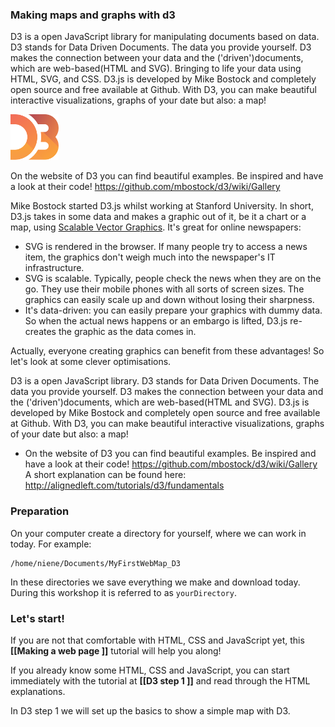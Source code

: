 
### Making maps and graphs with d3
D3 is a open JavaScript library for manipulating documents based on data. D3 stands for Data Driven Documents. The data you provide yourself. D3 makes the connection between your data and the ('driven')documents, which are web-based(HTML and SVG). Bringing to life your data using HTML, SVG, and CSS. D3.js is developed by Mike Bostock and completely open source and free available at Github. With D3, you can make beautiful interactive visualizations, graphs of your date but also: a map!

![D3-logo](img/d3-logo.png)

On the website of D3 you can find beautiful examples. Be inspired and have a look at their code! https://github.com/mbostock/d3/wiki/Gallery


Mike Bostock started D3.js whilst working at Stanford University. In short, D3.js takes in some data and makes a graphic out of it, be it a chart or a map, using [Scalable Vector Graphics](https://en.wikipedia.org/wiki/Scalable_Vector_Graphics). It's great for online newspapers:

* SVG is rendered in the browser. If many people try to access a news item, the graphics don't weigh much into the newspaper's IT infrastructure.
* SVG is scalable. Typically, people check the news when they are on the go. They use their mobile phones with all sorts of screen sizes. The graphics can easily scale up and down without losing their sharpness.
* It's data-driven: you can easily prepare your graphics with dummy data. So when the actual news happens or an embargo is lifted, D3.js re-creates the graphic as the data comes in.

Actually, everyone creating graphics can benefit from these advantages! So let's look at some clever optimisations.

D3 is a open JavaScript library. D3 stands for Data Driven Documents. The data you provide yourself.  D3 makes the connection between your data and the ('driven')documents, which are web-based(HTML and SVG). D3.js is developed by Mike Bostock and completely open source and free available at Github. With D3, you can make beautiful interactive visualizations, graphs of your date but also: a map!

* On the website of D3 you can find beautiful examples. Be inspired and have a look at their code! https://github.com/mbostock/d3/wiki/Gallery
A short explanation can be found here: http://alignedleft.com/tutorials/d3/fundamentals


### Preparation

On your computer create a directory for yourself, where we can work in today. For example:

	/home/niene/Documents/MyFirstWebMap_D3

In these directories we save everything we make and download today. During this workshop it is referred to as `yourDirectory`.

### Let's start!  
If you are not that comfortable with HTML, CSS and JavaScript yet, this **[[Making a web page ]]** tutorial will help you along!

If you already know some HTML, CSS and JavaScript, you can start immediately with the tutorial at **[[D3 step 1 ]]** and read through the HTML explanations. 

In D3 step 1 we will set up the basics to show a simple map with D3.
